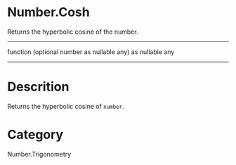 ﻿# Number.Cosh
Returns the hyperbolic cosine of the number.
***
function (optional number as nullable any) as nullable any
***
# Descrition 
Returns the hyperbolic cosine of <code>number</code>.
# Category 
Number.Trigonometry
